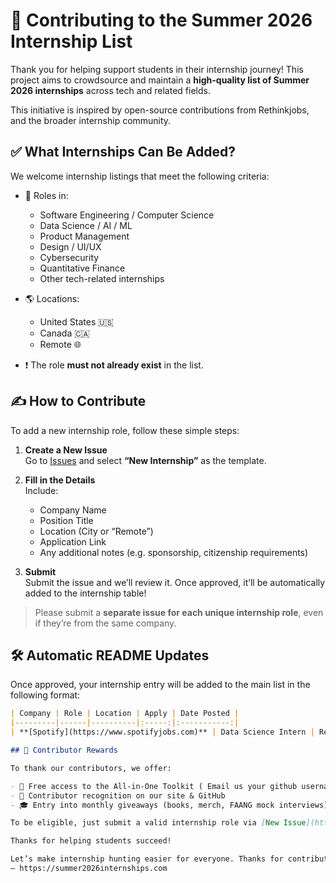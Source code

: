 # 🤝 Contributing to the Summer 2026 Internship List

Thank you for helping support students in their internship journey! This project aims to crowdsource and maintain a **high-quality list of Summer 2026 internships** across tech and related fields.

This initiative is inspired by open-source contributions from Rethinkjobs, and the broader internship community.

## ✅ What Internships Can Be Added?

We welcome internship listings that meet the following criteria:

- 🧠 Roles in:
  - Software Engineering / Computer Science
  - Data Science / AI / ML
  - Product Management
  - Design / UI/UX
  - Cybersecurity
  - Quantitative Finance
  - Other tech-related internships

- 🌎 Locations:
  - United States 🇺🇸
  - Canada 🇨🇦
  - Remote 🌐

- ❗ The role **must not already exist** in the list.


## ✍️ How to Contribute

To add a new internship role, follow these simple steps:

1. **Create a New Issue**  
   Go to [Issues](https://github.com/summer2026internships/Summer2026-Internships/issues/new) and select **“New Internship”** as the template.

2. **Fill in the Details**  
   Include:
   - Company Name  
   - Position Title  
   - Location (City or “Remote”)  
   - Application Link  
   - Any additional notes (e.g. sponsorship, citizenship requirements)

3. **Submit**  
   Submit the issue and we’ll review it. Once approved, it’ll be automatically added to the internship table!

> Please submit a **separate issue for each unique internship role**, even if they’re from the same company.


## 🛠️ Automatic README Updates

Once approved, your internship entry will be added to the main list in the following format:

```markdown
| Company | Role | Location | Apply | Date Posted |
|---------|------|----------|:-----:|:-----------:|
| **[Spotify](https://www.spotifyjobs.com)** | Data Science Intern | Remote | 🔗 [Apply](https://...) | June 2025 |

## 💚 Contributor Rewards

To thank our contributors, we offer:

- 🎁 Free access to the All-in-One Toolkit ( Email us your github username and email to summer2026internships@gmail.com )
- 🌟 Contributor recognition on our site & GitHub
- 🎓 Entry into monthly giveaways (books, merch, FAANG mock interviews)

To be eligible, just submit a valid internship role via [New Issue](https://github.com/summer2026internships/Summer2026-Internships/issues/new).

Thanks for helping students succeed!

Let’s make internship hunting easier for everyone. Thanks for contributing 💚
— https://summer2026internships.com
